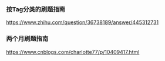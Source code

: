 ### 按Tag分类的刷题指南
https://www.zhihu.com/question/36738189/answer/445312731

### 两个月刷题指南
https://www.cnblogs.com/charlotte77/p/10409417.html


